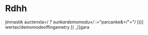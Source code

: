 # Rdhh
jimnastik
auctenxla=/ _?
sunkardemomodu×/_ :="parcanke&>/"="/ [()] wertax/demomodeoffingametry [( _)]gara
